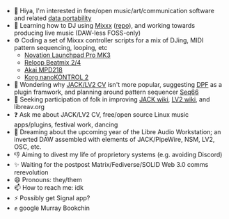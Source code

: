 - 👋 Hiya, I'm interested in free/open music/art/communication software and related [data portability](https://en.wikipedia.org/wiki/Data_portability)
- 🌱 Learning how to DJ using [Mixxx](https://mixxx.org) ([repo](https://github.com/mixxxdj/mixxx)), and working towards producing live music (DAW-less FOSS-only)
- ⚙️ Coding a set of Mixxx controller scripts for a mix of DJing, MIDI pattern sequencing, looping, etc
    - [Novation Launchpad Pro MK3](https://github.com/mxmilkiib/mixxx-launchpadpromk3)
    - [Reloop Beatmix 2/4](https://github.com/mxmilkiib/mixxx-beatmix-2-4-milkii)
    - [Akai MPD218](https://github.com/mxmilkiib/mixxx-akai-mpd218-milkii)
    - [Korg nanoKONTROL 2](https://github.com/mxmilkiib/mixxx-korg-nanokontrol-2-milkii)
- 🤔 Wondering why [JACK/LV2 CV](https://linuxmusicians.com/viewtopic.php?f=1&t=20701) isn't more popular, suggesting [DPF](https://github.com/DISTRHO/DPF) as a plugin framwork, and planning around pattern sequencer [Seq66](https://github.com/ahlstromcj/seq66)
- 👯 Seeking participation of folk in improving [JACK wiki](https://github.com/jackaudio/jackaudio.github.com/wiki), [LV2 wiki](https://github.com/lv2/lv2/wiki), and libreav.org
- ❓ Ask me about JACK/LV2 CV, free/open source Linux music apps/plugins, festival work, dancing 
- 💭 Dreaming about the upcoming year of the Libre Audio Workstation; an inverted DAW assembled with elements of JACK/PipeWire, NSM, LV2, OSC, etc.
- 👎 Aiming to divest my life of proprietory systems (e.g. avoiding Discord)
- ✨ Waiting for the postpost Matrix/Fediverse/SOLID Web 3.0 comms rerevolution
- 😄 Pronouns: they/them
- 📫 How to reach me: idk
- ⚡ Possibly get Signal app?
- ✊ google Murray Bookchin
